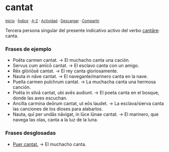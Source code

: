 # cantat
<sup>[Inicio](../../../../index.md) · [Índice](../../../../indices/latin-espanol-c.md) · [A-Z](../../../../indices/alfabetico.md) · [Actividad](../../../../indices/actividad.md) · <a href="../../../../contenido/c/a/n/cantat.html" download="jucardus-cantat.html">Descargar</a> · [Compartir](https://x.com/intent/tweet?text=%C2%ABCantat%C2%BB%20en%20el%20Diccionario%20lat%C3%ADn-espa%C3%B1ol%2C%20con%20notas%20y%20frases%20desglosadas.%0A%E2%86%92%20https%3A%2F%2Fjucardus.github.io%2Fcontenido%2Fc%2Fa%2Fn%2Fcantat.html%0A%0A%23ltn_espnl_jucardus%0A%40jucardus)</sup>

Tercera persona singular del presente indicativo activo del verbo [cantāre](../../../../contenido/c/a/n/cantare.md#presente-indicativo): canta.

### Frases de ejemplo

* Poēta carmen cantat. → El muchacho canta una cación.
* Servus cum amīcō cantat. → El esclavo canta con un amigo.
* Rēx glōriōsē cantat. → El rey canta gloriosamente.
* Nauta in nāve cantat. → El navegante/marinero canta en la nave.
* Puella carmen pulchrum cantat. → La muchacha canta una hermosa canción.
* Poēta in silvā cantat, ubi avēs audiunt. → El poeta canta en el bosque, donde las aves escuchan.
* Ancilla carmina deōrum cantat, ut eōs laudet. → La esclava/sierva canta las canciones de los dioses para alabarlos.
* Nauta, quī per undās nāvigat, in lūce lūnae cantat. → El marinero, que navega las olas, canta a la luz de la luna.

### Frases desglosadas

* [Puer cantat.](../../../../contenido/p/u/e/puer-cantat.md) → El muchacho canta.
